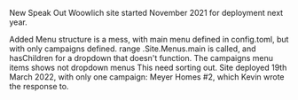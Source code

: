New Speak Out Woowlich site started November 2021 for deployment next year. 

Added 
Menu structure is a mess, with main menu defined in config.toml, but with only campaigns defined. 
range .Site.Menus.main is called, and hasChildren for a dropdown that doesn't function. 
The campaigns menu items shows not dropdown menus
This need sorting out. 
Site deployed 19th March 2022, with only one campaign: Meyer Homes #2, which Kevin wrote the response to. 


